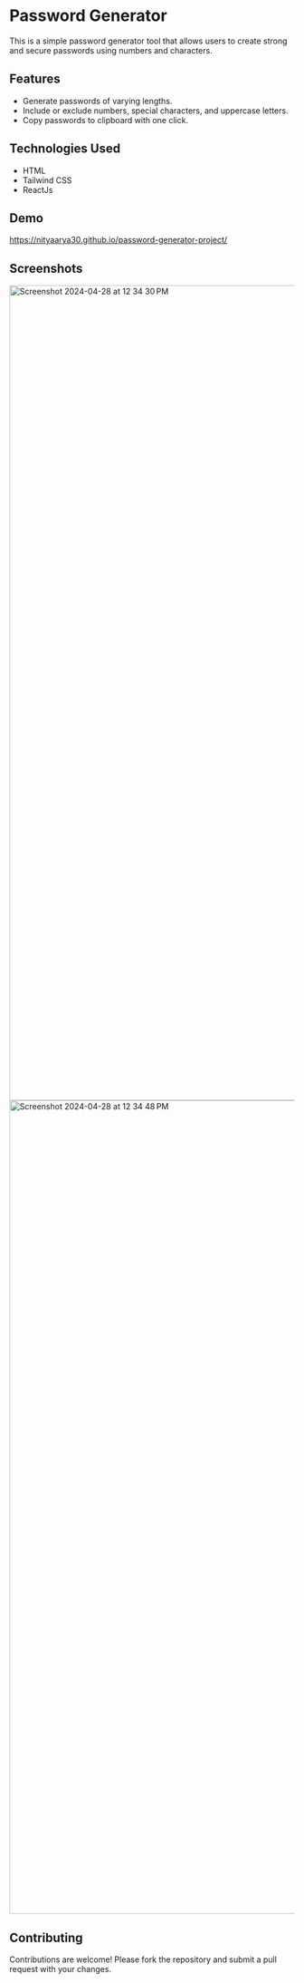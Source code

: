 # Password Generator
This is a simple password generator tool that allows users to create strong and secure passwords using numbers and characters.

## Features
- Generate passwords of varying lengths.
- Include or exclude numbers, special characters, and uppercase letters.
- Copy passwords to clipboard with one click.

## Technologies Used
- HTML
- Tailwind CSS
- ReactJs

 ## Demo
 https://nityaarya30.github.io/password-generator-project/

  ## Screenshots
<img width="1439" alt="Screenshot 2024-04-28 at 12 34 30 PM" src="https://github.com/NityaArya30/password-generator-project/assets/116190443/b009d0d6-f36c-4a43-9515-f1c7d11e3847">
  
<img width="1436" alt="Screenshot 2024-04-28 at 12 34 48 PM" src="https://github.com/NityaArya30/password-generator-project/assets/116190443/ab2f4875-4698-4dc3-b481-db3036e4f27c">

## Contributing
Contributions are welcome! Please fork the repository and submit a pull request with your changes.
